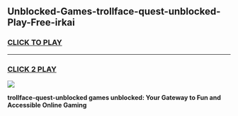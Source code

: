 
## Unblocked-Games-trollface-quest-unblocked-Play-Free-irkai
<h3>
<a href="https://premium76.site?title=trollface-quest-unblocked&ref=24M">CLICK TO PLAY</a></h3>
<hr>

<h3>
<a href="https://premium76.site?title=trollface-quest-unblocked&ref=24M">CLICK 2 PLAY</a>
  
</h3>

<a href="https://premium76.site?title=trollface-quest-unblocked&ref=24M"><img src="https://clearcache.store/games.png"></a>


**trollface-quest-unblocked games unblocked: Your Gateway to Fun and Accessible Online Gaming**

